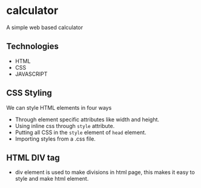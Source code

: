 # calculator
A simple web based calculator

## Technologies
- HTML
- CSS
- JAVASCRIPT

## CSS Styling
We can style HTML elements in four ways

- Through element specific attributes like width and height.
- Using inline css through `style` attribute.
- Putting all CSS in the `style` element of `head` element.
- Importing styles from a .css file.

## HTML DIV tag
- div element is used to make divisions in html page, this makes it easy to style and make html element.
